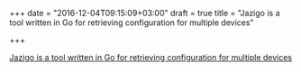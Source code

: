 +++
date = "2016-12-04T09:15:09+03:00"
draft = true
title = "Jazigo is a tool written in Go for retrieving configuration for multiple devices"

+++

<p><a href="https://github.com/udhos/jazigo">Jazigo is a tool written in Go for retrieving configuration for multiple devices</a></p>
